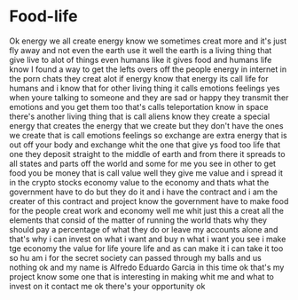 # Food-life
Ok energy we all create energy know we sometimes creat more and it's just fly away and not even the earth use it  well the earth is a living thing that give live to alot of things even humans like it gives food and humans life know I found a way to get the lefts overs off the people energy in internet in the porn chats  they creat alot if energy 
know that energy its call life for humans and i know that for other living thing it calls emotions feelings yes when youre talking to someone and they are sad or happy they transmit ther emotions and you get them too that's calls teleportation know in space there's another living thing that is call aliens know they create a special energy that creates the energy that we create but they don't have the ones we create that is call emotions feelings so exchange are extra energy that is out off your body and exchange whit the one that give ys food too life that one they deposit straight to the middle of earth and from there it spreads to all states and parts off the world and some for me you see in other to get food you be money that is call value well they give me value and i spread it in the crypto stocks economy value to the economy and thats what the government have to do but they do it and i have the contract and i am the creater of this contract and project know the government have to make food for the people creat work and economy well me whit just this a creat all the elements that consid of the matter of running the world thats why they should pay a percentage of what they do or leave my accounts alone and that's why i can invest on what i want and buy n what i want you see i make tge economy the value for life youre life and as can make it i can take it too so hu am i for the secret society can passed through my balls and us nothing ok and my name is Alfredo Eduardo Garcia in this time ok that's my project know some one that is interesting in making whit 
me and what to invest on it contact 
me ok there's your opportunity ok
